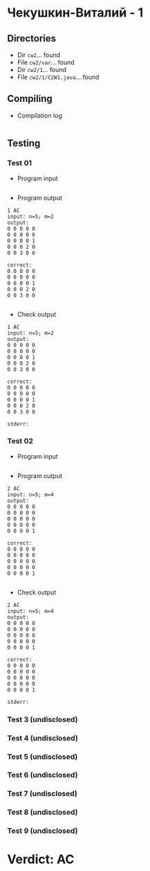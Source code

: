 # Чекушкин-Виталий - 1
## Directories
- Dir `cw2`... found
- File `cw2/var`... found
- Dir `cw2/1`... found
- File `cw2/1/C2W1.java`... found
## Compiling
- Compilation log
```

```
## Testing
### Test 01
- Program input
```

```
- Program output
```
1 AC
input: n=5; m=2
output: 
0 0 0 0 0 
0 0 0 0 0 
0 0 0 0 1 
0 0 0 2 0 
0 0 3 0 0 

correct: 
0 0 0 0 0 
0 0 0 0 0 
0 0 0 0 1 
0 0 0 2 0 
0 0 3 0 0 


```
- Check output
```
1 AC
input: n=5; m=2
output: 
0 0 0 0 0 
0 0 0 0 0 
0 0 0 0 1 
0 0 0 2 0 
0 0 3 0 0 

correct: 
0 0 0 0 0 
0 0 0 0 0 
0 0 0 0 1 
0 0 0 2 0 
0 0 3 0 0 

stderr:

```
### Test 02
- Program input
```

```
- Program output
```
2 AC
input: n=5; m=4
output: 
0 0 0 0 0 
0 0 0 0 0 
0 0 0 0 0 
0 0 0 0 0 
0 0 0 0 1 

correct: 
0 0 0 0 0 
0 0 0 0 0 
0 0 0 0 0 
0 0 0 0 0 
0 0 0 0 1 


```
- Check output
```
2 AC
input: n=5; m=4
output: 
0 0 0 0 0 
0 0 0 0 0 
0 0 0 0 0 
0 0 0 0 0 
0 0 0 0 1 

correct: 
0 0 0 0 0 
0 0 0 0 0 
0 0 0 0 0 
0 0 0 0 0 
0 0 0 0 1 

stderr:

```
### Test 3 (undisclosed)
### Test 4 (undisclosed)
### Test 5 (undisclosed)
### Test 6 (undisclosed)
### Test 7 (undisclosed)
### Test 8 (undisclosed)
### Test 9 (undisclosed)
# Verdict: AC
